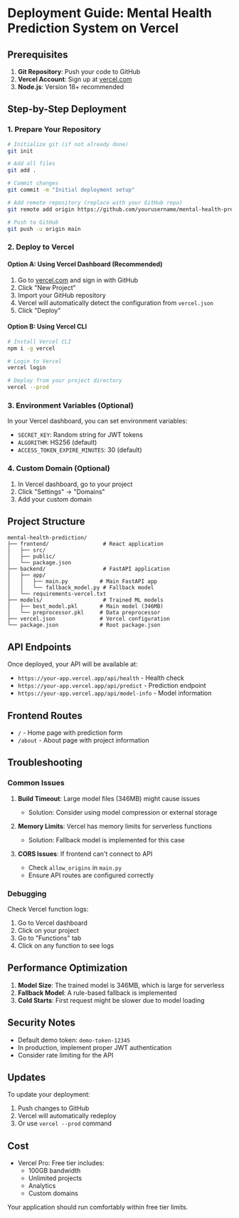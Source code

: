 # Deployment Guide: Mental Health Prediction System on Vercel

## Prerequisites

1. **Git Repository**: Push your code to GitHub
2. **Vercel Account**: Sign up at [vercel.com](https://vercel.com)
3. **Node.js**: Version 18+ recommended

## Step-by-Step Deployment

### 1. Prepare Your Repository

```bash
# Initialize git (if not already done)
git init

# Add all files
git add .

# Commit changes
git commit -m "Initial deployment setup"

# Add remote repository (replace with your GitHub repo)
git remote add origin https://github.com/yourusername/mental-health-prediction.git

# Push to GitHub
git push -u origin main
```

### 2. Deploy to Vercel

#### Option A: Using Vercel Dashboard (Recommended)
1. Go to [vercel.com](https://vercel.com) and sign in with GitHub
2. Click "New Project"
3. Import your GitHub repository
4. Vercel will automatically detect the configuration from `vercel.json`
5. Click "Deploy"

#### Option B: Using Vercel CLI
```bash
# Install Vercel CLI
npm i -g vercel

# Login to Vercel
vercel login

# Deploy from your project directory
vercel --prod
```

### 3. Environment Variables (Optional)

In your Vercel dashboard, you can set environment variables:
- `SECRET_KEY`: Random string for JWT tokens
- `ALGORITHM`: HS256 (default)
- `ACCESS_TOKEN_EXPIRE_MINUTES`: 30 (default)

### 4. Custom Domain (Optional)

1. In Vercel dashboard, go to your project
2. Click "Settings" → "Domains"
3. Add your custom domain

## Project Structure

```
mental-health-prediction/
├── frontend/                 # React application
│   ├── src/
│   ├── public/
│   └── package.json
├── backend/                  # FastAPI application
│   ├── app/
│   │   ├── main.py          # Main FastAPI app
│   │   └── fallback_model.py # Fallback model
│   └── requirements-vercel.txt
├── models/                   # Trained ML models
│   ├── best_model.pkl       # Main model (346MB)
│   └── preprocessor.pkl     # Data preprocessor
├── vercel.json              # Vercel configuration
└── package.json             # Root package.json
```

## API Endpoints

Once deployed, your API will be available at:
- `https://your-app.vercel.app/api/health` - Health check
- `https://your-app.vercel.app/api/predict` - Prediction endpoint
- `https://your-app.vercel.app/api/model-info` - Model information

## Frontend Routes

- `/` - Home page with prediction form
- `/about` - About page with project information

## Troubleshooting

### Common Issues

1. **Build Timeout**: Large model files (346MB) might cause issues
   - Solution: Consider using model compression or external storage

2. **Memory Limits**: Vercel has memory limits for serverless functions
   - Solution: Fallback model is implemented for this case

3. **CORS Issues**: If frontend can't connect to API
   - Check `allow_origins` in `main.py`
   - Ensure API routes are configured correctly

### Debugging

Check Vercel function logs:
1. Go to Vercel dashboard
2. Click on your project
3. Go to "Functions" tab
4. Click on any function to see logs

## Performance Optimization

1. **Model Size**: The trained model is 346MB, which is large for serverless
2. **Fallback Model**: A rule-based fallback is implemented
3. **Cold Starts**: First request might be slower due to model loading

## Security Notes

- Default demo token: `demo-token-12345`
- In production, implement proper JWT authentication
- Consider rate limiting for the API

## Updates

To update your deployment:
1. Push changes to GitHub
2. Vercel will automatically redeploy
3. Or use `vercel --prod` command

## Cost

- Vercel Pro: Free tier includes:
  - 100GB bandwidth
  - Unlimited projects
  - Analytics
  - Custom domains

Your application should run comfortably within free tier limits. 